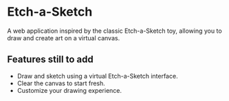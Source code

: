 # Etch-a-Sketch 

A web application inspired by the classic Etch-a-Sketch toy, allowing you to draw and create art on a virtual canvas.

## Features still to add

- Draw and sketch using a virtual Etch-a-Sketch interface.
- Clear the canvas to start fresh.
- Customize your drawing experience.